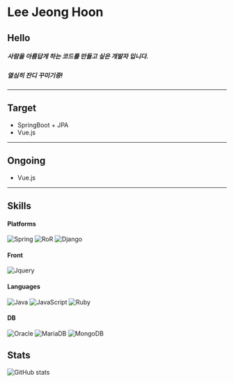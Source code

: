 # Lee Jeong Hoon

## Hello
##### 사람을 아름답게 하는 코드를 만들고 싶은 개발자 입니다. 
##### 열심히 잔디 꾸미기중!

***
## Target
- SpringBoot + JPA
- Vue.js

***
## Ongoing
- Vue.js

***
## Skills
#### Platforms
![Spring](https://img.shields.io/badge/Spring-6DB33F.svg?&style=for-the-badge&logo=Spring&logoColor=white)  ![RoR](https://img.shields.io/badge/Ruby_on_Rails-CC0000.svg?&style=for-the-badge&logo=RubyonRails&logoColor=white) ![Django](https://img.shields.io/badge/Django-092E20.svg?&style=for-the-badge&logo=Django&logoColor=white)

#### Front
![Jquery](https://img.shields.io/badge/Jquery-0769AD.svg?&style=for-the-badge&logo=Jquery&logoColor=white) 

#### Languages
![Java](https://img.shields.io/badge/JavaScript-F7DF1E.svg?&style=for-the-badge&logo=JavaScript&logoColor=white) ![JavaScript](https://img.shields.io/badge/Java-007396.svg?&style=for-the-badge&logo=Java&logoColor=white) ![Ruby](https://img.shields.io/badge/Ruby-CC342D.svg?&style=for-the-badge&logo=Ruby&logoColor=white) 

#### DB
![Oracle](https://img.shields.io/badge/Oracle-F80000.svg?&style=for-the-badge&logo=Oracle&logoColor=white) ![MariaDB](https://img.shields.io/badge/MariaDB-003545.svg?&style=for-the-badge&logo=MariaDB&logoColor=white) ![MongoDB](https://img.shields.io/badge/MongoDB-47A248.svg?&style=for-the-badge&logo=MongoDB&logoColor=white) 



## Stats
![GitHub stats](https://github-readme-stats.vercel.app/api?username=JohnLee305&show_icons=true&theme=tokyonight)


[//]: # (These are reference links used in the body of this note and get stripped out when the markdown processor does its job. There is no need to format nicely because it shouldn't be seen. Thanks SO - http://stackoverflow.com/questions/4823468/store-comments-in-markdown-syntax)

   [dill]: <https://github.com/joemccann/dillinger>
   [git-repo-url]: <https://github.com/joemccann/dillinger.git>
   [john gruber]: <http://daringfireball.net>
   [df1]: <http://daringfireball.net/projects/markdown/>
   [markdown-it]: <https://github.com/markdown-it/markdown-it>
   [Ace Editor]: <http://ace.ajax.org>
   [node.js]: <http://nodejs.org>
   [Twitter Bootstrap]: <http://twitter.github.com/bootstrap/>
   [jQuery]: <http://jquery.com>
   [@tjholowaychuk]: <http://twitter.com/tjholowaychuk>
   [express]: <http://expressjs.com>
   [AngularJS]: <http://angularjs.org>
   [Gulp]: <http://gulpjs.com>

   [PlDb]: <https://github.com/joemccann/dillinger/tree/master/plugins/dropbox/README.md>
   [PlGh]: <https://github.com/joemccann/dillinger/tree/master/plugins/github/README.md>
   [PlGd]: <https://github.com/joemccann/dillinger/tree/master/plugins/googledrive/README.md>
   [PlOd]: <https://github.com/joemccann/dillinger/tree/master/plugins/onedrive/README.md>
   [PlMe]: <https://github.com/joemccann/dillinger/tree/master/plugins/medium/README.md>
   [PlGa]: <https://github.com/RahulHP/dillinger/blob/master/plugins/googleanalytics/README.md>
